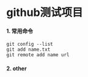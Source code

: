# github测试项目
#### 1. 常用命令    
    git config --list     
    git add name.txt     
    git remote add name url    
#### 2. other     
